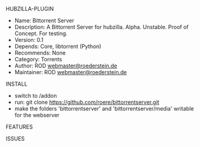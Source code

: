HUBZILLA-PLUGIN
 * Name: Bittorrent Server
 * Description: A Bittorrent Server for hubzilla. Alpha. Unstable. Proof of Concept. For testing.
 * Version: 0.1
 * Depends: Core, libtorrent (Python)
 * Recommends: None
 * Category: Torrents
 * Author: ROD <webmaster@roederstein.de>
 * Maintainer: ROD <webmaster@roederstein.de>


INSTALL
 - switch to <hubzilla-path>/addon
 - run: git clone https://github.com/roere/bittorrentserver.git
 - make the folders 'bittorrentserver' and 'bittorrentserver/media' writable for the webserver

FEATURES


ISSUES

